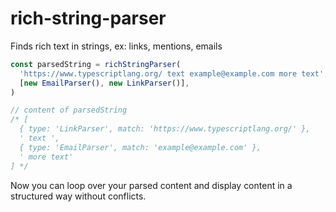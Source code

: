 # rich-string-parser

Finds rich text in strings, ex: links, mentions, emails

```typescript
const parsedString = richStringParser(
  'https://www.typescriptlang.org/ text example@example.com more text',
  [new EmailParser(), new LinkParser()],
)

// content of parsedString
/* [
  { type: 'LinkParser', match: 'https://www.typescriptlang.org/' },
  ' text ',
  { type: 'EmailParser', match: 'example@example.com' },
  ' more text'
] */
```

Now you can loop over your parsed content and display content in a structured way without conflicts.
